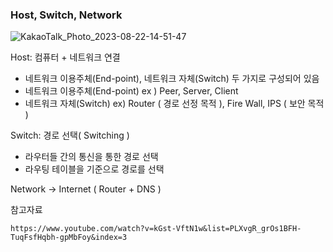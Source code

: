 ### Host, Switch, Network
![KakaoTalk_Photo_2023-08-22-14-51-47](https://github.com/olzlgur/CS_STUDY/assets/77485914/b3cfdc03-3972-4eca-907a-b60d26b15361)


Host: 컴퓨터 + 네트워크 연결 
- 네트워크 이용주체(End-point), 네트워크 자체(Switch)  두 가지로 구성되어 있음
- 네트워크 이용주체(End-point) ex ) Peer, Server, Client
- 네트워크 자체(Switch) ex) Router ( 경로 선정 목적 ), Fire Wall, IPS ( 보안 목적 )

Switch: 경로 선택( Switching )
- 라우터들 간의 통신을 통한 경로 선택
- 라우팅 테이블을 기준으로 경로를 선택

Network
→ Internet ( Router + DNS )

참고자료
```
https://www.youtube.com/watch?v=kGst-VftN1w&list=PLXvgR_grOs1BFH-TuqFsfHqbh-gpMbFoy&index=3
```

